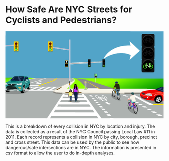 # How Safe Are NYC Streets for Cyclists and Pedestrians?
![Drag Racing](./Assets/OPS-0333-Crossride-Illustration_FINAL.jpeg)

This is a breakdown of every collision in NYC by location and injury. The data is collected as a result of the NYC Council passing Local Law #11 in 2011. Each record represents a collision in NYC by city, borough, precinct and cross street. This data can be used by the public to see how dangerous/safe intersections are in NYC. The information is presented in csv format to allow the user to do in-depth analyses.

